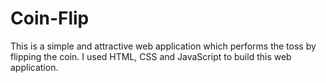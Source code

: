 # Coin-Flip
This is a simple and attractive web application which performs the toss by flipping the coin. I used HTML, CSS and JavaScript to build this web application.
